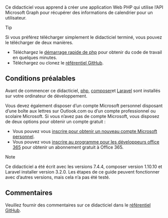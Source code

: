 <!-- markdownlint-disable MD002 MD041 -->

Ce didacticiel vous apprend à créer une application Web PHP qui utilise l’API Microsoft Graph pour récupérer des informations de calendrier pour un utilisateur.

> [!TIP]
> Si vous préférez télécharger simplement le didacticiel terminé, vous pouvez le télécharger de deux manières.
>
> - Téléchargez le [démarrage rapide de php](https://developer.microsoft.com/graph/quick-start?platform=option-php) pour obtenir du code de travail en quelques minutes.
> - Téléchargez ou clonez le [référentiel GitHub](https://github.com/microsoftgraph/msgraph-training-phpapp).

## <a name="prerequisites"></a>Conditions préalables

Avant de commencer ce didacticiel, [php](http://php.net/downloads.php), [composer](https://getcomposer.org/)et [Laravel](https://laravel.com/) sont installés sur votre ordinateur de développement.

Vous devez également disposer d’un compte Microsoft personnel disposant d’une boîte aux lettres sur Outlook.com ou d’un compte professionnel ou scolaire Microsoft. Si vous n’avez pas de compte Microsoft, vous disposez de deux options pour obtenir un compte gratuit :

- Vous pouvez vous [inscrire pour obtenir un nouveau compte Microsoft personnel](https://signup.live.com/signup?wa=wsignin1.0&rpsnv=12&ct=1454618383&rver=6.4.6456.0&wp=MBI_SSL_SHARED&wreply=https://mail.live.com/default.aspx&id=64855&cbcxt=mai&bk=1454618383&uiflavor=web&uaid=b213a65b4fdc484382b6622b3ecaa547&mkt=E-US&lc=1033&lic=1).
- Vous pouvez vous [inscrire au programme pour les développeurs office 365](https://developer.microsoft.com/office/dev-program) pour obtenir un abonnement gratuit à Office 365.

> [!NOTE]
> Ce didacticiel a été écrit avec les versions 7.4.4, composer version 1.10.10 et Laravel installer version 3.2.0. Les étapes de ce guide peuvent fonctionner avec d’autres versions, mais cela n’a pas été testé.

## <a name="feedback"></a>Commentaires

Veuillez fournir des commentaires sur ce didacticiel dans le [référentiel GitHub](https://github.com/microsoftgraph/msgraph-training-phpapp).
